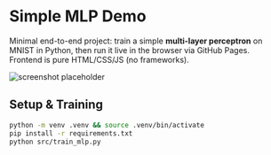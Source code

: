 # Simple MLP Demo

Minimal end-to-end project: train a simple **multi-layer perceptron** on MNIST in Python, then run it live in the browser via GitHub Pages.  
Frontend is pure HTML/CSS/JS (no frameworks).

![screenshot placeholder](screenshot.png)

## Setup & Training

```bash
python -m venv .venv && source .venv/bin/activate
pip install -r requirements.txt
python src/train_mlp.py
